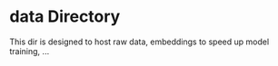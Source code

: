 # data Directory

This dir is designed to host raw data, embeddings to speed up 
model training, ...
 